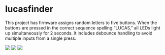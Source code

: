 # lucasfinder
This project has firmware assigns random letters to five buttons. When the buttons are pressed in the correct sequence spelling “LUCAS,” all LEDs light up simultaneously for 2 seconds. It includes debounce handling to avoid multiple inputs from a single press.

![](https://hc-cdn.hel1.your-objectstorage.com/s/v3/03c4cf8d5a6b6c21c688147f2db1384b5cfb99de_captura_de_tela_2025-07-05_175315.png)
![](https://hc-cdn.hel1.your-objectstorage.com/s/v3/0db69890f3248b0aaa2044072144cb201cb79c58_captura_de_tela_2025-07-05_175233.png)
![](https://hc-cdn.hel1.your-objectstorage.com/s/v3/b55f5ab0c20a73f132dd6e459ccdc275933bffd6_captura_de_tela_2025-07-05_175134.png)
